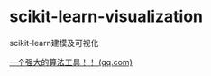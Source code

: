 # scikit-learn-visualization
scikit-learn建模及可视化

[一个强大的算法工具！！ (qq.com)](https://mp.weixin.qq.com/s/E2h9-nuNbsG_BU0ICaWzYQ)
